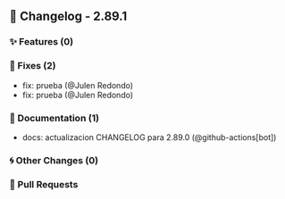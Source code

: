 ## 🚀 Changelog - 2.89.1

### ✨ Features (0)

### 🐛 Fixes (2)
- fix: prueba (@Julen Redondo)
- fix: prueba (@Julen Redondo)
### 📖 Documentation (1)
- docs: actualizacion CHANGELOG para 2.89.0 (@github-actions[bot])
### 🌀 Other Changes (0)

### 🔗 Pull Requests
